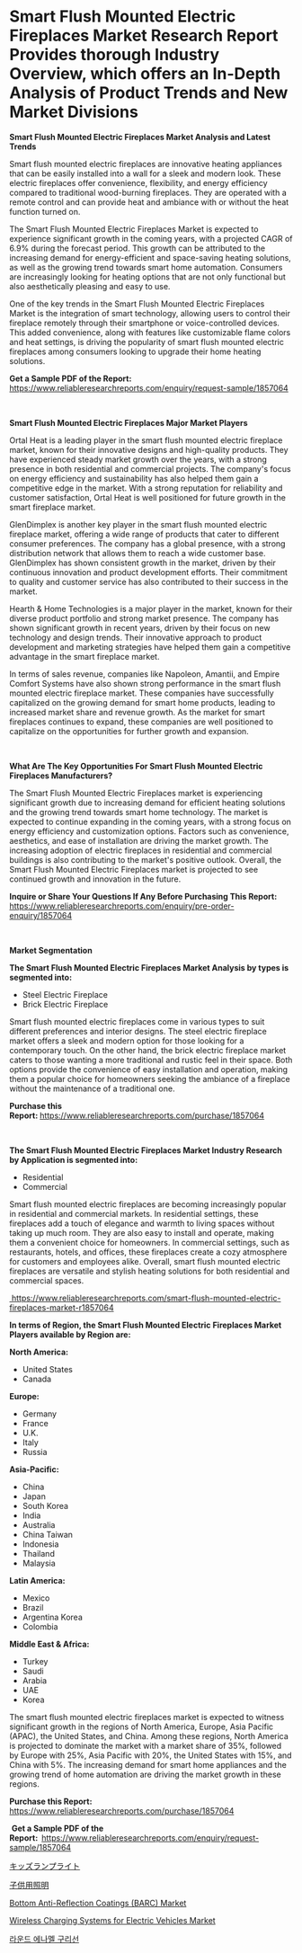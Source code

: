 <p><h1>Smart Flush Mounted Electric Fireplaces Market Research Report Provides thorough Industry Overview, which offers an In-Depth Analysis of Product Trends and New Market Divisions</h1></p><p><strong>Smart Flush Mounted Electric Fireplaces Market Analysis and Latest Trends</strong></p>
<p><p>Smart flush mounted electric fireplaces are innovative heating appliances that can be easily installed into a wall for a sleek and modern look. These electric fireplaces offer convenience, flexibility, and energy efficiency compared to traditional wood-burning fireplaces. They are operated with a remote control and can provide heat and ambiance with or without the heat function turned on.</p><p>The Smart Flush Mounted Electric Fireplaces Market is expected to experience significant growth in the coming years, with a projected CAGR of 6.9% during the forecast period. This growth can be attributed to the increasing demand for energy-efficient and space-saving heating solutions, as well as the growing trend towards smart home automation. Consumers are increasingly looking for heating options that are not only functional but also aesthetically pleasing and easy to use.</p><p>One of the key trends in the Smart Flush Mounted Electric Fireplaces Market is the integration of smart technology, allowing users to control their fireplace remotely through their smartphone or voice-controlled devices. This added convenience, along with features like customizable flame colors and heat settings, is driving the popularity of smart flush mounted electric fireplaces among consumers looking to upgrade their home heating solutions.</p></p>
<p><strong>Get a Sample PDF of the Report:&nbsp;</strong> <a href="https://www.reliableresearchreports.com/enquiry/request-sample/1857064">https://www.reliableresearchreports.com/enquiry/request-sample/1857064</a></p>
<p>&nbsp;</p>
<p><strong>Smart Flush Mounted Electric Fireplaces Major Market Players</strong></p>
<p><p>Ortal Heat is a leading player in the smart flush mounted electric fireplace market, known for their innovative designs and high-quality products. They have experienced steady market growth over the years, with a strong presence in both residential and commercial projects. The company's focus on energy efficiency and sustainability has also helped them gain a competitive edge in the market. With a strong reputation for reliability and customer satisfaction, Ortal Heat is well positioned for future growth in the smart fireplace market.</p><p>GlenDimplex is another key player in the smart flush mounted electric fireplace market, offering a wide range of products that cater to different consumer preferences. The company has a global presence, with a strong distribution network that allows them to reach a wide customer base. GlenDimplex has shown consistent growth in the market, driven by their continuous innovation and product development efforts. Their commitment to quality and customer service has also contributed to their success in the market.</p><p>Hearth & Home Technologies is a major player in the market, known for their diverse product portfolio and strong market presence. The company has shown significant growth in recent years, driven by their focus on new technology and design trends. Their innovative approach to product development and marketing strategies have helped them gain a competitive advantage in the smart fireplace market.</p><p>In terms of sales revenue, companies like Napoleon, Amantii, and Empire Comfort Systems have also shown strong performance in the smart flush mounted electric fireplace market. These companies have successfully capitalized on the growing demand for smart home products, leading to increased market share and revenue growth. As the market for smart fireplaces continues to expand, these companies are well positioned to capitalize on the opportunities for further growth and expansion.</p></p>
<p>&nbsp;</p>
<p><strong>What Are The Key Opportunities For Smart Flush Mounted Electric Fireplaces Manufacturers?</strong></p>
<p><p>The Smart Flush Mounted Electric Fireplaces market is experiencing significant growth due to increasing demand for efficient heating solutions and the growing trend towards smart home technology. The market is expected to continue expanding in the coming years, with a strong focus on energy efficiency and customization options. Factors such as convenience, aesthetics, and ease of installation are driving the market growth. The increasing adoption of electric fireplaces in residential and commercial buildings is also contributing to the market's positive outlook. Overall, the Smart Flush Mounted Electric Fireplaces market is projected to see continued growth and innovation in the future.</p></p>
<p><strong>Inquire or Share Your Questions If Any Before Purchasing This Report:</strong> <a href="https://www.reliableresearchreports.com/enquiry/pre-order-enquiry/1857064">https://www.reliableresearchreports.com/enquiry/pre-order-enquiry/1857064</a></p>
<p>&nbsp;</p>
<p><strong>Market Segmentation</strong></p>
<p><strong>The Smart Flush Mounted Electric Fireplaces Market Analysis by types is segmented into:</strong></p>
<p><ul><li>Steel Electric Fireplace</li><li>Brick Electric Fireplace</li></ul></p>
<p><p>Smart flush mounted electric fireplaces come in various types to suit different preferences and interior designs. The steel electric fireplace market offers a sleek and modern option for those looking for a contemporary touch. On the other hand, the brick electric fireplace market caters to those wanting a more traditional and rustic feel in their space. Both options provide the convenience of easy installation and operation, making them a popular choice for homeowners seeking the ambiance of a fireplace without the maintenance of a traditional one.</p></p>
<p><strong>Purchase this Report:&nbsp;</strong><a href="https://www.reliableresearchreports.com/purchase/1857064">https://www.reliableresearchreports.com/purchase/1857064</a></p>
<p>&nbsp;</p>
<p><strong>The Smart Flush Mounted Electric Fireplaces Market Industry Research by Application is segmented into:</strong></p>
<p><ul><li>Residential</li><li>Commercial</li></ul></p>
<p><p>Smart flush mounted electric fireplaces are becoming increasingly popular in residential and commercial markets. In residential settings, these fireplaces add a touch of elegance and warmth to living spaces without taking up much room. They are also easy to install and operate, making them a convenient choice for homeowners. In commercial settings, such as restaurants, hotels, and offices, these fireplaces create a cozy atmosphere for customers and employees alike. Overall, smart flush mounted electric fireplaces are versatile and stylish heating solutions for both residential and commercial spaces.</p></p>
<p><a href="https://www.reliableresearchreports.com/smart-flush-mounted-electric-fireplaces-market-r1857064">&nbsp;https://www.reliableresearchreports.com/smart-flush-mounted-electric-fireplaces-market-r1857064</a></p>
<p><strong>In terms of Region, the Smart Flush Mounted Electric Fireplaces Market Players available by Region are:</strong></p>
<p>
    <p> <strong> North America: </strong>
        <ul>
            <li>United States</li>
            <li>Canada</li>
        </ul>
        </p> 
    <p> <strong> Europe: </strong>
        <ul>
            <li>Germany</li>
            <li>France</li>
            <li>U.K.</li>
            <li>Italy</li>
            <li>Russia</li>
        </ul>
        </p> 
    <p> <strong> Asia-Pacific: </strong>
        <ul>
            <li>China</li>
            <li>Japan</li>
            <li>South Korea</li>
            <li>India</li>
            <li>Australia</li>
            <li>China Taiwan</li>
            <li>Indonesia</li>
            <li>Thailand</li>
            <li>Malaysia</li>
        </ul>
        </p> 
    <p> <strong> Latin America: </strong>
        <ul>
            <li>Mexico</li>
            <li>Brazil</li>
            <li>Argentina Korea</li>
            <li>Colombia</li>
        </ul>
        </p> 
    <p> <strong> Middle East & Africa: </strong>
        <ul>
            <li>Turkey</li>
            <li>Saudi</li>
            <li>Arabia</li>
            <li>UAE</li>
            <li>Korea</li>
        </ul>
    </p>
    </p>
<p><p>The smart flush mounted electric fireplaces market is expected to witness significant growth in the regions of North America, Europe, Asia Pacific (APAC), the United States, and China. Among these regions, North America is projected to dominate the market with a market share of 35%, followed by Europe with 25%, Asia Pacific with 20%, the United States with 15%, and China with 5%. The increasing demand for smart home appliances and the growing trend of home automation are driving the market growth in these regions.</p></p>
<p><strong>Purchase this Report: </strong><a href="https://www.reliableresearchreports.com/purchase/1857064">https://www.reliableresearchreports.com/purchase/1857064</a></p>
<p>&nbsp;<strong>Get a Sample PDF of the Report:&nbsp;&nbsp;</strong><a href="https://www.reliableresearchreports.com/enquiry/request-sample/1857064">https://www.reliableresearchreports.com/enquiry/request-sample/1857064</a></p>
<p><strong></strong></p>
<p><p><a href="https://github.com/tanyaali3/Market-Research-Report-List-1/blob/main/2933499123554.md">キッズランプライト</a></p><p><a href="https://github.com/reliezer65/Market-Research-Report-List-1/blob/main/7085992123553.md">子供用照明</a></p><p><a href="https://github.com/okotobwrhuteie/Market-Research-Report-List-2/blob/main/bottom-anti-reflection-coatings-barc-market.md">Bottom Anti-Reflection Coatings (BARC) Market</a></p><p><a href="https://github.com/ChiragRP21/Market-Research-Report-List-4/blob/main/wireless-charging-systems-for-electric-vehicles-market.md">Wireless Charging Systems for Electric Vehicles Market</a></p><p><a href="https://github.com/marufmohassin05/Market-Research-Report-List-1/blob/main/6696018108791.md">라운드 에나멜 구리선</a></p></p>
